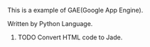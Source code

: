 This is a example of GAE(Google App Engine).

Written by Python Language.

1. TODO Convert HTML code to Jade.
